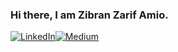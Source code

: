 ### Hi there, I am Zibran Zarif Amio.
[![LinkedIn](https://img.shields.io/badge/LinkedIn-0077B5?style=for-the-badge&logo=linkedin&logoColor=white)](https://www.linkedin.com/in/zibran-zarif-amio-b82717263/)[![Medium](https://img.shields.io/badge/Medium-12100E?style=for-the-badge&logo=medium&logoColor=white)](https://medium.com/@zibranif)

<!--
**zzarif/zzarif** is a ✨ _special_ ✨ repository because its `README.md` (this file) appears on your GitHub profile.

Here are some ideas to get you started:

- 🔭 I’m currently working on ...
- 🌱 I’m currently learning ...
- 👯 I’m looking to collaborate on ...
- 🤔 I’m looking for help with ...
- 💬 Ask me about ...
- 📫 How to reach me: ...
- 😄 Pronouns: ...
- ⚡ Fun fact: ...
-->
